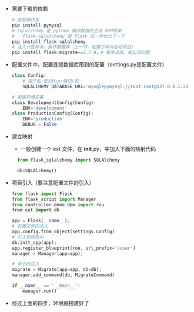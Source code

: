 - 需要下载的依赖
  ```py
  # 底层操作包
  pip install pymysql
  # sqlalchemy 是 python 操作数据的主流 ORM框架
  #   flask-sqlalchemy 是 flask 进一步优化了一下
  pip install flask-sqlalchemy  
  # 注入一些命令，操作数据库（上一节，配置了命令启动项目）
  pip install flask-migrate==2.7.0，# 版本过高，会出现问题
  ```


- 配置文件中，配置连接数据库用到的配置（settings.py是配置文件）
    ```py
    class Config:
        # 用户名:密码@ip:端口/包
        SQLALCHEMY_DATABASE_URI='mysql+pymysql://root:root@127.0.0.1:3306/demo'

    # 配置环境变量
    class DevelopmentConfig(Config):
        ENV='development'
    class ProductionConfig(Config):
        ENV='production'
        DEBUG = False
    ```


- 建立映射
  - 一般创建一个 ext 文件，在 __init__.py，中加入下面的映射代码
  ```py
    from flask_sqlalchemy import SQLAlchemy

    db=SQLAlchemy()
  ```

- 项目引入（要注意配置文件的引入）
    ```py
    from flask import Flask
    from flask_script import Manager
    from controller.demo.dem import rou
    from ext import db

    app = Flask(__name__);
    # 配置文件的注入
    app.config.from_object(settings.Config)
    # 引入到项目中
    db.init_app(app);
    app.register_blueprint(rou, url_prefix='/user')
    manager = Manager(app=app);

    # 命令的注入
    migrate = Migrate(app=app, db=db);
    manager.add_command(db, MigrateCommand)

    if __name__ == '__main__':
        manager.run()
    ```

- 经过上面的四步，环境就搭建好了